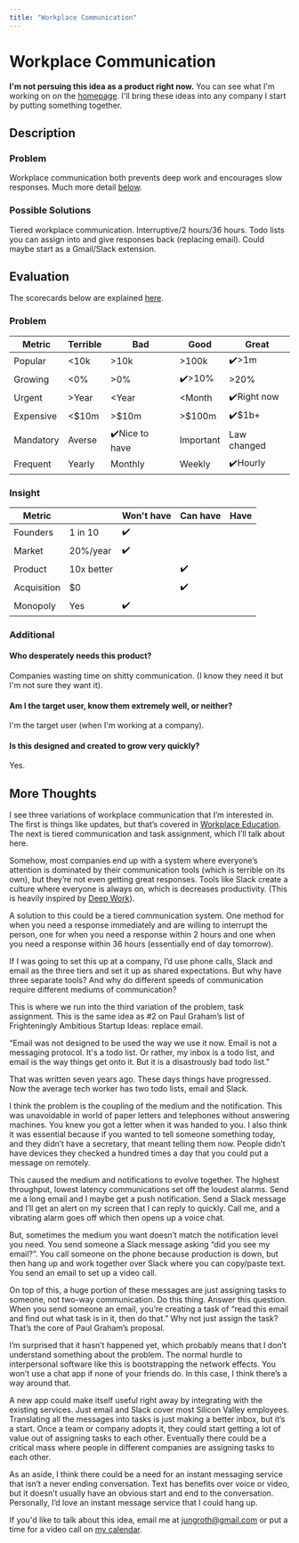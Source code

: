 ```yaml
---
title: "Workplace Communication"
---
```

# Workplace Communication
**I'm not persuing this idea as a product right now.** You can see what I'm working on on the [homepage](/). I'll bring these ideas into any company I start by putting something together.
## Description
### Problem
Workplace communication both prevents deep work and encourages slow responses. Much more detail [below](#more-thoughts).

### Possible Solutions
Tiered workplace communication. Interruptive/2 hours/36 hours. Todo lists you can assign into and give responses back (replacing email). Could maybe start as a Gmail/Slack extension.

## Evaluation
The scorecards below are explained [here](/scorecards-explained).
### Problem
|  Metric   | Terrible | Bad        | Good        | Great        |
| --------- | ------ | ------------ | --------- | ----------- |
| Popular   | <10k   | >10k         | >100k     | ✔️>1m         |
| Growing   | <0%    | >0%          | ✔️>10%      | >20%         |
| Urgent    | >Year  | <Year        | <Month    | ✔️Right now   |
| Expensive | <$10m  | >$10m        | >$100m    | ✔️$1b+        |
| Mandatory | Averse | ✔️Nice to have | Important | Law changed |
| Frequent  | Yearly | Monthly      | Weekly    | ✔️Hourly      |

### Insight
|   Metric    |            | Won't have | Can have | Have |
| ----------- | ---------- | ---------- | -------- | ---- |
| Founders    | 1 in 10    |      ✔️      |          |      |
| Market      | 20%/year   |      ✔️      |          |      |
| Product     | 10x better |            |     ✔️     |      |
| Acquisition | $0         |            |     ✔️     |      |
| Monopoly    | Yes        |      ✔️      |          |      |

### Additional
#### Who desperately needs this product?
Companies wasting time on shitty communication. (I know they need it but I'm not sure they want it).

#### Am I the target user, know them extremely well, or neither?
I'm the target user (when I'm working at a company).

#### Is this designed and created to grow very quickly?
Yes.

## More Thoughts
I see three variations of workplace communication that I’m interested in. The first is things like updates, but that’s covered in [Workplace Education](/ideas/workplace-education). The next is tiered communication and task assignment, which I’ll talk about here.

Somehow, most companies end up with a system where everyone’s attention is dominated by their communication tools (which is terrible on its own), but they’re not even getting great responses. Tools like Slack create a culture where everyone is always on, which is decreases productivity. (This is heavily inspired by [Deep Work](https://www.calnewport.com/books/deep-work/)).

A solution to this could be a tiered communication system. One method for when you need a response immediately and are willing to interrupt the person, one for when you need a response within 2 hours and one when you need a response within 36 hours (essentially end of day tomorrow).

If I was going to set this up at a company, I’d use phone calls, Slack and email as the three tiers and set it up as shared expectations. But why have three separate tools? And why do different speeds of communication require different mediums of communication?

This is where we run into the third variation of the problem, task assignment. This is the same idea as #2 on Paul Graham’s list of Frighteningly Ambitious Startup Ideas: replace email. 

“Email was not designed to be used the way we use it now. Email is not a messaging protocol. It's a todo list. Or rather, my inbox is a todo list, and email is the way things get onto it. But it is a disastrously bad todo list.”

That was written seven years ago. These days things have progressed. Now the average tech worker has two todo lists, email and Slack.

I think the problem is the coupling of the medium and the notification. This was unavoidable in world of paper letters and telephones without answering machines. You knew you got a letter when it was handed to you. I also think it was essential because if you wanted to tell someone something today, and they didn’t have a secretary, that meant telling them now. People didn’t have devices they checked a hundred times a day that you could put a message on remotely.

This caused the medium and notifications to evolve together. The highest throughput, lowest latency communications set off the loudest alarms. Send me a long email and I maybe get a push notification. Send a Slack message and I’ll get an alert on my screen that I can reply to quickly. Call me, and a vibrating alarm goes off which then opens up a voice chat.

But, sometimes the medium you want doesn’t match the notification level you need. You send someone a Slack message asking “did you see my email?”. You call someone on the phone because production is down, but then hang up and work together over Slack where you can copy/paste text. You send an email to set up a video call.

On top of this, a huge portion of these messages are just assigning tasks to someone, not two-way communication. Do this thing. Answer this question. When you send someone an email, you’re creating a task of “read this email and find out what task is in it, then do that.” Why not just assign the task? That’s the core of Paul Graham’s proposal.

I’m surprised that it hasn’t happened yet, which probably means that I don’t understand something about the problem. The normal hurdle to interpersonal software like this is bootstrapping the network effects. You won’t use a chat app if none of your friends do. In this case, I think there’s a way around that.

A new app could make itself useful right away by integrating with the existing services. Just email and Slack cover most Silicon Valley employees. Translating all the messages into tasks is just making a better inbox, but it’s a start. Once a team or company adopts it, they could start getting a lot of value out of assigning tasks to each other. Eventually there could be a critical mass where people in different companies are assigning tasks to each other.

As an aside, I think there could be a need for an instant messaging service that isn’t a never ending conversation. Text has benefits over voice or video, but it doesn’t usually have an obvious start and end to the conversation. Personally, I’d love an instant message service that I could hang up.

If you'd like to talk about this idea, email me at [jungroth@gmail.com](mailto:jungroth@gmail.com) or put a time for a video call on [my calendar](https://calendly.com/travisjungroth/30min).
